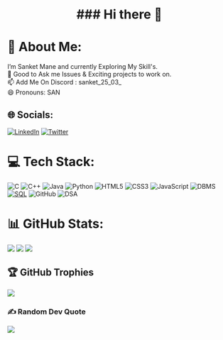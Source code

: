 <h1 align=center>### Hi there 👋</h1>

# 💫 About Me:
I’m Sanket Mane and currently Exploring My Skill's.<br>💬 Good to Ask me Issues & Exciting projects to work on.<br>📫 Add Me On Discord : sanket_25_03_<br>😄 Pronouns: SAN<br>

## 🌐 Socials:
[![LinkedIn](https://img.shields.io/badge/LinkedIn-%230077B5.svg?logo=linkedin&logoColor=white)](https://www.linkedin.com/in/sanket-mane-042264236/) [![Twitter](https://img.shields.io/badge/Twitter-%231DA1F2.svg?logo=Twitter&logoColor=white)](https://www.twitter.com/Sanket_25_03_/)

# 💻 Tech Stack:
![C](https://img.shields.io/badge/c-%2300599C.svg?style=for-the-badge&logoColor=white) ![C++](https://img.shields.io/badge/C%2B%2B-%2300599C.svg?style=for-the-badge&logo=C%2B%2B&logoColor=white) ![Java](https://img.shields.io/badge/java-%23ED8B00.svg?style=for-the-badge&logo=java&logoColor=white) ![Python](https://img.shields.io/badge/python-3670A0?style=for-the-badge&logo=python&logoColor=ffdd54)  ![HTML5](https://img.shields.io/badge/html5-%23E34F26.svg?style=for-the-badge&logo=html5&logoColor=white) ![CSS3](https://img.shields.io/badge/css3-%231572B6.svg?style=for-the-badge&logo=css3&logoColor=white) ![JavaScript](https://img.shields.io/badge/javascript-%23323330.svg?style=for-the-badge&logo=javascript&logoColor=%23F7DF1E) ![DBMS](https://img.shields.io/badge/DBMS-%2300f.svg?style=for-the-badge&logo=database&logoColor=white) [![SQL](https://img.shields.io/badge/SQL-%23FF6600.svg?style=for-the-badge&logo=sql&logoColor=white)](https://www.sql.com/) ![GitHub](https://img.shields.io/badge/GitHub-%23121011.svg?style=for-the-badge&logo=github&logoColor=white) ![DSA](https://img.shields.io/badge/DSA-%23121011.svg?style=for-the-badge&logo=dsa&logoColor=white)



# 📊 GitHub Stats:
![](https://github-readme-stats.vercel.app/api?username=sanket96s&theme=flag-india&hide_border=false&include_all_commits=true&count_private=true)
![](https://github-readme-streak-stats.herokuapp.com/?user=sanket96s&theme=flag-india&hide_border=false)
![](https://github-readme-stats.vercel.app/api/top-langs/?username=sanket96s&theme=flag-india&hide_border=false&include_all_commits=true&count_private=true&layout=compact)

## 🏆 GitHub Trophies
![](https://github-profile-trophy.vercel.app/?username=sanket96s&theme=algolia&no-frame=false&no-bg=false&margin-w=4)

### ✍️ Random Dev Quote
![](https://quotes-github-readme.vercel.app/api?type=horizontal&theme=tokyonight)
